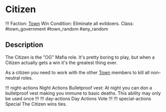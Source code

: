 # Citizen
!!! 
Faction: [Town](#/content/Gameplay/Town/Town.md)
Win Condition: Eliminate all evildoers. 
Class: #town_government #town_random #any_random

## Description

The Citizen is the "OG" Mafia role. It's pretty boring to play, but when a Citizen actually gets a win it's the greatest thing ever.

As a citizen you need to work with the other [Town](#/content/Gameplay/Town/Town.md) members to kill all non-neutral roles.

!!! night-actions Night Actions
Bulletproof vest:
At night you can don a bulletproof vest making you immune to basic deaths. This ability may only be used once
!!! 
!!! day-actions Day Actions
Vote
!!! 
!!! special-actions Special
The Citizen wins ties.
